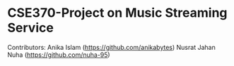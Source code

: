 # CSE370-Project on Music Streaming Service 
Contributors: 
Anika Islam (https://github.com/anikabytes) 
Nusrat Jahan Nuha (https://github.com/nuha-95)
